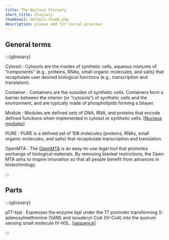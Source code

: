 ```yaml
---
title: The Nucleus Glossary
short_title: Glossary
thumbnail: default-thumb.png
description: please add for social previews
---
```


## General terms

:::{glossary}

Cytosol
: Cytosols are the insides of synthetic cells, aqueous mixtures of “components” (e.g., proteins, RNAs, small organic molecules, and salts) that recapitulate user desired biological functions (e.g., transcription and translation).

Container
: Containers are the outsides of synthetic cells. Containers form a barrier between the interior (or “cytosols”) of synthetic cells and the environment, and are typically made of phospholipids forming a bilayer.

Module
: Modules are defined sets of DNA, RNA, and proteins that encode defined functions when implemented in cytosol or synthetic cells. [[Nucleus modules](https://github.com/bnext-bio/nucleus/tree/main/dna-distribution/v0.1.0-001)]

PURE
: PURE is a defined set of 108 molecules (proteins, RNAs, small organic molecules, and salts) that recapitulate transcription and translation.

OpenMTA
: The [OpenMTA](https://biobricks.org/openmta-faq/) is an easy-to-use legal tool that promotes exchange of biological materials. By removing blanket restrictions, the Open MTA aims to inspire innovation so that all people benefit from advances in biotechnology.

:::

## Parts

:::{glossary}

pT7-bjaI
: Expresses the enzyme bjaI under the T7 promoter transforming S-adenosylmethionine (SAM) and isovaleryl-CoA (IV-CoA) into the quorum sensing small molecule  IV-HSL. [[sequence](https://github.com/bnext-bio/nucleus/blob/main/dna-distribution/v0.1.0-001/lacI.gb)] 

:::